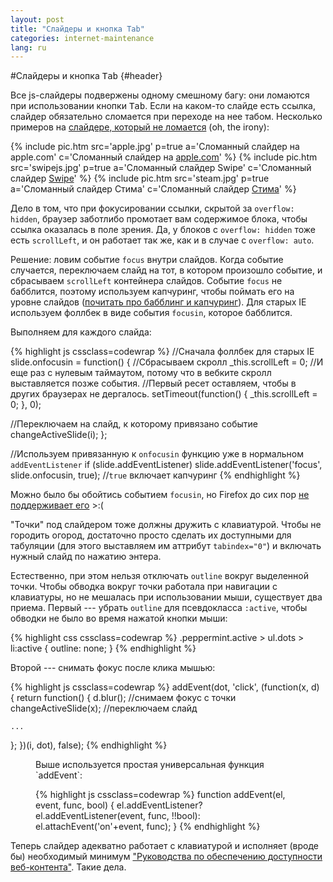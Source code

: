 ```yaml
---
layout: post
title: "Слайдеры и кнопка Tab"
categories: internet-maintenance
lang: ru
---
```


#Слайдеры и кнопка <kbd>Tab</kbd> {#header}

Все js-слайдеры подвержены одному смешному багу: они ломаются при использовании кнопки <kbd>Tab</kbd>. Если на каком-то слайде есть ссылка, слайдер обязательно сломается при переходе на нее табом. Несколько примеров на [слайдере, который не ломается](/scripts/peppermint/) (oh, the irony):

<div class="peppermint js-peppermint">
  {% include pic.htm src='apple.jpg' p=true a='Сломанный слайдер на apple.com' c='Сломанный слайдер на <a href="http://apple.com">apple.com</a>' %}
  {% include pic.htm src='swipejs.jpg' p=true a='Сломанный слайдер Swipe' c='Сломанный слайдер <a href="http://swipejs.com">Swipe</a>' %}
  {% include pic.htm src='steam.jpg' p=true a='Сломанный слайдер Стима' c='Сломанный слайдер <a href="http://store.steampowered.com">Стима</a>' %}
</div>

Дело в том, что при фокусировании ссылки, скрытой за `overflow: hidden`, браузер заботлибо промотает вам содержимое блока, чтобы ссылка оказалась в поле зрения. Да, у блоков с `overflow: hidden` тоже есть `scrollLeft`, и он работает так же, как и в случае с `overflow: auto`.

Решение: ловим событие `focus` внутри слайдов. Когда событие случается, переключаем слайд на тот, в котором произошло событие, и сбрасываем `scrollLeft` контейнера слайдов. Событие `focus` не бабблится, поэтому используем капчуринг, чтобы поймать его на уровне слайдов ([почитать про бабблинг и капчуринг](http://www.quirksmode.org/js/events_order.html)). Для старых IE используем фоллбек в виде события `focusin`, которое бабблится.

Выполняем для каждого слайда:

{% highlight js cssclass=codewrap %}
//Сначала фоллбек для старых IE
slide.onfocusin = function() {
  //Сбрасываем скролл
  _this.scrollLeft = 0;
  //И еще раз с нулевым таймаутом, потому что в вебките скролл выставляется позже события.
  //Первый ресет оставляем, чтобы в других браузерах не дергалось.
  setTimeout(function() {
    _this.scrollLeft = 0;
  }, 0);

  //Переключаем на слайд, к которому привязано событие
  changeActiveSlide(i);
};

//Используем привязанную к `onfocusin` функцию уже в нормальном `addEventListener`
if (slide.addEventListener) slide.addEventListener('focus', slide.onfocusin, true); //`true` включает капчуринг
{% endhighlight %}

Можно было бы обойтись событием `focusin`, но Firefox до сих пор [не поддерживает его](https://bugzilla.mozilla.org/show_bug.cgi?id=687787) >:(

"Точки" под слайдером тоже должны дружить с клавиатурой. Чтобы не городить огород, достаточно просто сделать их доступными для табуляции (для этого выставляем им аттрибут `tabindex="0"`) и включать нужный слайд по нажатию энтера.

Естественно, при этом нельзя отключать `outline` вокруг выделенной точки. Чтобы обводка вокруг точки работала при навигации с клавиатуры, но не мешалась при использовании мыши, существует два приема. Первый --- убрать `outline` для псевдокласса `:active`, чтобы обводки не было во время нажатой кнопки мыши:

{% highlight css cssclass=codewrap %}
.peppermint.active > ul.dots > li:active {
  outline: none;
}
{% endhighlight %}

Второй --- снимать фокус после клика мышью:

{% highlight js cssclass=codewrap %}
addEvent(dot, 'click', (function(x, d) {
  return function() {
    d.blur(); //снимаем фокус с точки
    changeActiveSlide(x); //переключаем слайд
    
    ...

  };
})(i, dot), false);
{% endhighlight %}

<figure class="info icon-code" markdown="1">
Выше используется простая универсальная функция `addEvent`:

{% highlight js cssclass=codewrap %}
function addEvent(el, event, func, bool) {
  el.addEventListener? el.addEventListener(event, func, !!bool): el.attachEvent('on'+event, func);
}
{% endhighlight %}
</figure>

Теперь слайдер адекватно работает с клавиатурой и исполняет (вроде бы) необходимый минимум <a href="http://www.w3.org/Translations/WCAG20-ru/" class="iconlink">"<span>Руководства по обеспечению доступности веб-контента</span>"</a>. Такие дела.
